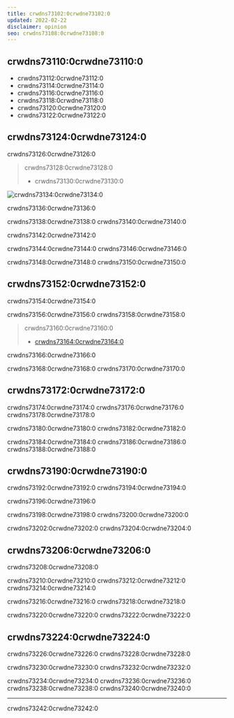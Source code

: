 ```yaml
---
title: crwdns73102:0crwdne73102:0
updated: 2022-02-22
disclaimer: opinion
seo: crwdns73108:0crwdne73108:0
---
```


## crwdns73110:0crwdne73110:0

- crwdns73112:0crwdne73112:0
- crwdns73114:0crwdne73114:0
- crwdns73116:0crwdne73116:0
- crwdns73118:0crwdne73118:0
- crwdns73120:0crwdne73120:0
- crwdns73122:0crwdne73122:0

## crwdns73124:0crwdne73124:0

crwdns73126:0crwdne73126:0

> crwdns73128:0crwdne73128:0
> 
> - crwdns73130:0crwdne73130:0

![crwdns73134:0crwdne73134:0](./ethbtcetc.png)

crwdns73136:0crwdne73136:0

crwdns73138:0crwdne73138:0 crwdns73140:0crwdne73140:0

crwdns73142:0crwdne73142:0

crwdns73144:0crwdne73144:0 crwdns73146:0crwdne73146:0

crwdns73148:0crwdne73148:0 crwdns73150:0crwdne73150:0

## crwdns73152:0crwdne73152:0

crwdns73154:0crwdne73154:0

crwdns73156:0crwdne73156:0 crwdns73158:0crwdne73158:0

> crwdns73160:0crwdne73160:0
> 
> - [crwdns73164:0crwdne73164:0](https://thebitcoinmanual.com/articles/why-there-wont-be-a-next-bitcoin/)

crwdns73166:0crwdne73166:0

crwdns73168:0crwdne73168:0 crwdns73170:0crwdne73170:0

## crwdns73172:0crwdne73172:0

crwdns73174:0crwdne73174:0 crwdns73176:0crwdne73176:0 crwdns73178:0crwdne73178:0

crwdns73180:0crwdne73180:0 crwdns73182:0crwdne73182:0

crwdns73184:0crwdne73184:0 crwdns73186:0crwdne73186:0 crwdns73188:0crwdne73188:0

## crwdns73190:0crwdne73190:0

crwdns73192:0crwdne73192:0 crwdns73194:0crwdne73194:0

crwdns73196:0crwdne73196:0

crwdns73198:0crwdne73198:0 crwdns73200:0crwdne73200:0

crwdns73202:0crwdne73202:0 crwdns73204:0crwdne73204:0

## crwdns73206:0crwdne73206:0

crwdns73208:0crwdne73208:0

crwdns73210:0crwdne73210:0 crwdns73212:0crwdne73212:0 crwdns73214:0crwdne73214:0

crwdns73216:0crwdne73216:0 crwdns73218:0crwdne73218:0

crwdns73220:0crwdne73220:0 crwdns73222:0crwdne73222:0

## crwdns73224:0crwdne73224:0

crwdns73226:0crwdne73226:0 crwdns73228:0crwdne73228:0

crwdns73230:0crwdne73230:0 crwdns73232:0crwdne73232:0

crwdns73234:0crwdne73234:0 crwdns73236:0crwdne73236:0 crwdns73238:0crwdne73238:0 crwdns73240:0crwdne73240:0

---

crwdns73242:0crwdne73242:0
